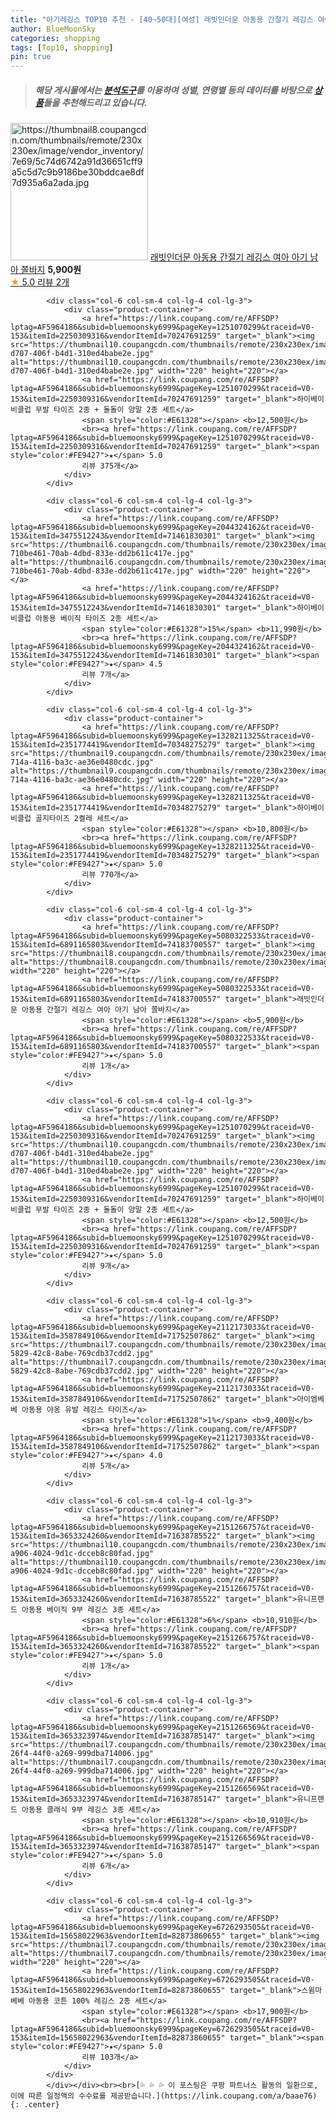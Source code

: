 ```yaml
---
title: "아기레깅스 TOP10 추천 - [40~50대][여성] 래빗인더문 아동용 간절기 레깅스 여아 아기 남아 쫄바지"
author: BlueMoonSky
categories: shopping
tags: [Top10, shopping]
pin: true
---
```


> ##### 해당 게시물에서는 [**분석도구**](https://itemscout.io/)를 이용하여 **성별**, **연령별** 등의 데이터를 바탕으로 [**상품**](https://link.coupang.com/a/baae76)들을 추천해드리고 있습니다.
<div class="container"><div class="row">
            <div class="col-6 col-sm-4 col-lg-4 col-lg-3">
                <div class="product-container">
                    <a href="https://link.coupang.com/re/AFFSDP?lptag=AF5964186&subid=bluemoonsky6999&pageKey=5080322533&traceid=V0-153&itemId=6891165784&vendorItemId=74183700512" target="_blank"><img src="https://thumbnail8.coupangcdn.com/thumbnails/remote/230x230ex/image/vendor_inventory/7e69/5c74d6742a91d36651cff9a5c5d7c9b9186be30bddcae8df7d935a6a2ada.jpg" alt="https://thumbnail8.coupangcdn.com/thumbnails/remote/230x230ex/image/vendor_inventory/7e69/5c74d6742a91d36651cff9a5c5d7c9b9186be30bddcae8df7d935a6a2ada.jpg" width="220" height="220"></a>
                    <a href="https://link.coupang.com/re/AFFSDP?lptag=AF5964186&subid=bluemoonsky6999&pageKey=5080322533&traceid=V0-153&itemId=6891165784&vendorItemId=74183700512" target="_blank">래빗인더문 아동용 간절기 레깅스 여아 아기 남아 쫄바지</a>
                    <span style="color:#E61328"></span> <b>5,900원</b>
                    <br><a href="https://link.coupang.com/re/AFFSDP?lptag=AF5964186&subid=bluemoonsky6999&pageKey=5080322533&traceid=V0-153&itemId=6891165784&vendorItemId=74183700512" target="_blank"><span style="color:#FE9427">★</span> 5.0
                    리뷰 2개</a>
                </div>
            </div>
            
            <div class="col-6 col-sm-4 col-lg-4 col-lg-3">
                <div class="product-container">
                    <a href="https://link.coupang.com/re/AFFSDP?lptag=AF5964186&subid=bluemoonsky6999&pageKey=1251070299&traceid=V0-153&itemId=2250309316&vendorItemId=70247691259" target="_blank"><img src="https://thumbnail10.coupangcdn.com/thumbnails/remote/230x230ex/image/retail/images/2020/02/11/10/3/4467147f-d707-406f-b4d1-310ed4babe2e.jpg" alt="https://thumbnail10.coupangcdn.com/thumbnails/remote/230x230ex/image/retail/images/2020/02/11/10/3/4467147f-d707-406f-b4d1-310ed4babe2e.jpg" width="220" height="220"></a>
                    <a href="https://link.coupang.com/re/AFFSDP?lptag=AF5964186&subid=bluemoonsky6999&pageKey=1251070299&traceid=V0-153&itemId=2250309316&vendorItemId=70247691259" target="_blank">하이베이비클럽 무발 타이즈 2종 + 돌돌이 양말 2종 세트</a>
                    <span style="color:#E61328"></span> <b>12,500원</b>
                    <br><a href="https://link.coupang.com/re/AFFSDP?lptag=AF5964186&subid=bluemoonsky6999&pageKey=1251070299&traceid=V0-153&itemId=2250309316&vendorItemId=70247691259" target="_blank"><span style="color:#FE9427">★</span> 5.0
                    리뷰 375개</a>
                </div>
            </div>
            
            <div class="col-6 col-sm-4 col-lg-4 col-lg-3">
                <div class="product-container">
                    <a href="https://link.coupang.com/re/AFFSDP?lptag=AF5964186&subid=bluemoonsky6999&pageKey=2044324162&traceid=V0-153&itemId=3475512243&vendorItemId=71461830301" target="_blank"><img src="https://thumbnail6.coupangcdn.com/thumbnails/remote/230x230ex/image/retail/images/346775069220001-710be461-70ab-4dbd-833e-dd2b611c417e.jpg" alt="https://thumbnail6.coupangcdn.com/thumbnails/remote/230x230ex/image/retail/images/346775069220001-710be461-70ab-4dbd-833e-dd2b611c417e.jpg" width="220" height="220"></a>
                    <a href="https://link.coupang.com/re/AFFSDP?lptag=AF5964186&subid=bluemoonsky6999&pageKey=2044324162&traceid=V0-153&itemId=3475512243&vendorItemId=71461830301" target="_blank">하이베이비클럽 아동용 베이직 타이즈 2종 세트</a>
                    <span style="color:#E61328">15%</span> <b>11,990원</b>
                    <br><a href="https://link.coupang.com/re/AFFSDP?lptag=AF5964186&subid=bluemoonsky6999&pageKey=2044324162&traceid=V0-153&itemId=3475512243&vendorItemId=71461830301" target="_blank"><span style="color:#FE9427">★</span> 4.5
                    리뷰 7개</a>
                </div>
            </div>
            
            <div class="col-6 col-sm-4 col-lg-4 col-lg-3">
                <div class="product-container">
                    <a href="https://link.coupang.com/re/AFFSDP?lptag=AF5964186&subid=bluemoonsky6999&pageKey=1328211325&traceid=V0-153&itemId=2351774419&vendorItemId=70348275279" target="_blank"><img src="https://thumbnail9.coupangcdn.com/thumbnails/remote/230x230ex/image/retail/images/2020/03/09/9/5/6edd924e-714a-4116-ba3c-ae36e0480cdc.jpg" alt="https://thumbnail9.coupangcdn.com/thumbnails/remote/230x230ex/image/retail/images/2020/03/09/9/5/6edd924e-714a-4116-ba3c-ae36e0480cdc.jpg" width="220" height="220"></a>
                    <a href="https://link.coupang.com/re/AFFSDP?lptag=AF5964186&subid=bluemoonsky6999&pageKey=1328211325&traceid=V0-153&itemId=2351774419&vendorItemId=70348275279" target="_blank">하이베이비클럽 골지타이즈 2켤레 세트</a>
                    <span style="color:#E61328"></span> <b>10,800원</b>
                    <br><a href="https://link.coupang.com/re/AFFSDP?lptag=AF5964186&subid=bluemoonsky6999&pageKey=1328211325&traceid=V0-153&itemId=2351774419&vendorItemId=70348275279" target="_blank"><span style="color:#FE9427">★</span> 5.0
                    리뷰 770개</a>
                </div>
            </div>
            
            <div class="col-6 col-sm-4 col-lg-4 col-lg-3">
                <div class="product-container">
                    <a href="https://link.coupang.com/re/AFFSDP?lptag=AF5964186&subid=bluemoonsky6999&pageKey=5080322533&traceid=V0-153&itemId=6891165803&vendorItemId=74183700557" target="_blank"><img src="https://thumbnail8.coupangcdn.com/thumbnails/remote/230x230ex/image/vendor_inventory/b30c/2d1c12f28fa2b4f5fefa126ff91563a790b3736a61e1c0abf95a509aa49d.jpg" alt="https://thumbnail8.coupangcdn.com/thumbnails/remote/230x230ex/image/vendor_inventory/b30c/2d1c12f28fa2b4f5fefa126ff91563a790b3736a61e1c0abf95a509aa49d.jpg" width="220" height="220"></a>
                    <a href="https://link.coupang.com/re/AFFSDP?lptag=AF5964186&subid=bluemoonsky6999&pageKey=5080322533&traceid=V0-153&itemId=6891165803&vendorItemId=74183700557" target="_blank">래빗인더문 아동용 간절기 레깅스 여아 아기 남아 쫄바지</a>
                    <span style="color:#E61328"></span> <b>5,900원</b>
                    <br><a href="https://link.coupang.com/re/AFFSDP?lptag=AF5964186&subid=bluemoonsky6999&pageKey=5080322533&traceid=V0-153&itemId=6891165803&vendorItemId=74183700557" target="_blank"><span style="color:#FE9427">★</span> 5.0
                    리뷰 1개</a>
                </div>
            </div>
            
            <div class="col-6 col-sm-4 col-lg-4 col-lg-3">
                <div class="product-container">
                    <a href="https://link.coupang.com/re/AFFSDP?lptag=AF5964186&subid=bluemoonsky6999&pageKey=1251070299&traceid=V0-153&itemId=2250309316&vendorItemId=70247691259" target="_blank"><img src="https://thumbnail10.coupangcdn.com/thumbnails/remote/230x230ex/image/retail/images/2020/02/11/10/3/4467147f-d707-406f-b4d1-310ed4babe2e.jpg" alt="https://thumbnail10.coupangcdn.com/thumbnails/remote/230x230ex/image/retail/images/2020/02/11/10/3/4467147f-d707-406f-b4d1-310ed4babe2e.jpg" width="220" height="220"></a>
                    <a href="https://link.coupang.com/re/AFFSDP?lptag=AF5964186&subid=bluemoonsky6999&pageKey=1251070299&traceid=V0-153&itemId=2250309316&vendorItemId=70247691259" target="_blank">하이베이비클럽 무발 타이즈 2종 + 돌돌이 양말 2종 세트</a>
                    <span style="color:#E61328"></span> <b>12,500원</b>
                    <br><a href="https://link.coupang.com/re/AFFSDP?lptag=AF5964186&subid=bluemoonsky6999&pageKey=1251070299&traceid=V0-153&itemId=2250309316&vendorItemId=70247691259" target="_blank"><span style="color:#FE9427">★</span> 5.0
                    리뷰 9개</a>
                </div>
            </div>
            
            <div class="col-6 col-sm-4 col-lg-4 col-lg-3">
                <div class="product-container">
                    <a href="https://link.coupang.com/re/AFFSDP?lptag=AF5964186&subid=bluemoonsky6999&pageKey=2112173033&traceid=V0-153&itemId=3587849106&vendorItemId=71752507862" target="_blank"><img src="https://thumbnail7.coupangcdn.com/thumbnails/remote/230x230ex/image/retail/images/2020/09/18/8/4/eeb085e6-5829-42c8-8abe-769cdb37cdd2.jpg" alt="https://thumbnail7.coupangcdn.com/thumbnails/remote/230x230ex/image/retail/images/2020/09/18/8/4/eeb085e6-5829-42c8-8abe-769cdb37cdd2.jpg" width="220" height="220"></a>
                    <a href="https://link.coupang.com/re/AFFSDP?lptag=AF5964186&subid=bluemoonsky6999&pageKey=2112173033&traceid=V0-153&itemId=3587849106&vendorItemId=71752507862" target="_blank">아이엠베베 아동용 야옹 유발 레깅스 타이즈</a>
                    <span style="color:#E61328">1%</span> <b>9,400원</b>
                    <br><a href="https://link.coupang.com/re/AFFSDP?lptag=AF5964186&subid=bluemoonsky6999&pageKey=2112173033&traceid=V0-153&itemId=3587849106&vendorItemId=71752507862" target="_blank"><span style="color:#FE9427">★</span> 4.0
                    리뷰 5개</a>
                </div>
            </div>
            
            <div class="col-6 col-sm-4 col-lg-4 col-lg-3">
                <div class="product-container">
                    <a href="https://link.coupang.com/re/AFFSDP?lptag=AF5964186&subid=bluemoonsky6999&pageKey=2151266757&traceid=V0-153&itemId=3653324260&vendorItemId=71638785522" target="_blank"><img src="https://thumbnail10.coupangcdn.com/thumbnails/remote/230x230ex/image/retail/images/2020/09/11/16/6/749295a5-a906-4024-9d1c-dcceb8c80fad.jpg" alt="https://thumbnail10.coupangcdn.com/thumbnails/remote/230x230ex/image/retail/images/2020/09/11/16/6/749295a5-a906-4024-9d1c-dcceb8c80fad.jpg" width="220" height="220"></a>
                    <a href="https://link.coupang.com/re/AFFSDP?lptag=AF5964186&subid=bluemoonsky6999&pageKey=2151266757&traceid=V0-153&itemId=3653324260&vendorItemId=71638785522" target="_blank">유니프랜드 아동용 베이직 9부 레깅스 3종 세트</a>
                    <span style="color:#E61328">6%</span> <b>10,910원</b>
                    <br><a href="https://link.coupang.com/re/AFFSDP?lptag=AF5964186&subid=bluemoonsky6999&pageKey=2151266757&traceid=V0-153&itemId=3653324260&vendorItemId=71638785522" target="_blank"><span style="color:#FE9427">★</span> 5.0
                    리뷰 1개</a>
                </div>
            </div>
            
            <div class="col-6 col-sm-4 col-lg-4 col-lg-3">
                <div class="product-container">
                    <a href="https://link.coupang.com/re/AFFSDP?lptag=AF5964186&subid=bluemoonsky6999&pageKey=2151266569&traceid=V0-153&itemId=3653323974&vendorItemId=71638785147" target="_blank"><img src="https://thumbnail7.coupangcdn.com/thumbnails/remote/230x230ex/image/retail/images/2020/09/11/16/7/456504dc-26f4-44f0-a269-999dba714006.jpg" alt="https://thumbnail7.coupangcdn.com/thumbnails/remote/230x230ex/image/retail/images/2020/09/11/16/7/456504dc-26f4-44f0-a269-999dba714006.jpg" width="220" height="220"></a>
                    <a href="https://link.coupang.com/re/AFFSDP?lptag=AF5964186&subid=bluemoonsky6999&pageKey=2151266569&traceid=V0-153&itemId=3653323974&vendorItemId=71638785147" target="_blank">유니프랜드 아동용 클래식 9부 레깅스 3종 세트</a>
                    <span style="color:#E61328"></span> <b>10,910원</b>
                    <br><a href="https://link.coupang.com/re/AFFSDP?lptag=AF5964186&subid=bluemoonsky6999&pageKey=2151266569&traceid=V0-153&itemId=3653323974&vendorItemId=71638785147" target="_blank"><span style="color:#FE9427">★</span> 5.0
                    리뷰 6개</a>
                </div>
            </div>
            
            <div class="col-6 col-sm-4 col-lg-4 col-lg-3">
                <div class="product-container">
                    <a href="https://link.coupang.com/re/AFFSDP?lptag=AF5964186&subid=bluemoonsky6999&pageKey=6726293505&traceid=V0-153&itemId=15658022963&vendorItemId=82873860655" target="_blank"><img src="https://thumbnail7.coupangcdn.com/thumbnails/remote/230x230ex/image/vendor_inventory/1cd7/96b4911a2b66a4cfd11605a9e0201a1d6e299f8630765387a10184cc5278.png" alt="https://thumbnail7.coupangcdn.com/thumbnails/remote/230x230ex/image/vendor_inventory/1cd7/96b4911a2b66a4cfd11605a9e0201a1d6e299f8630765387a10184cc5278.png" width="220" height="220"></a>
                    <a href="https://link.coupang.com/re/AFFSDP?lptag=AF5964186&subid=bluemoonsky6999&pageKey=6726293505&traceid=V0-153&itemId=15658022963&vendorItemId=82873860655" target="_blank">스윔마베베 아동용 코튼 100% 레깅스 2종 세트</a>
                    <span style="color:#E61328"></span> <b>17,900원</b>
                    <br><a href="https://link.coupang.com/re/AFFSDP?lptag=AF5964186&subid=bluemoonsky6999&pageKey=6726293505&traceid=V0-153&itemId=15658022963&vendorItemId=82873860655" target="_blank"><span style="color:#FE9427">★</span> 5.0
                    리뷰 103개</a>
                </div>
            </div>
            </div></div><br><br>[💦 💦 💦 이 포스팅은 쿠팡 파트너스 활동의 일환으로, 이에 따른 일정액의 수수료를 제공받습니다.](https://link.coupang.com/a/baae76){: .center}